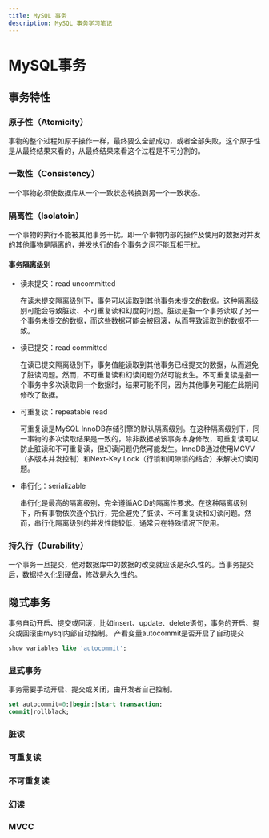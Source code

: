 ```yaml
---
title: MySQL 事务
description: MySQL 事务学习笔记
---
```

# MySQL事务
## 事务特性
### 原子性（Atomicity）
事物的整个过程如原子操作一样，最终要么全部成功，或者全部失败，这个原子性是从最终结果来看的，从最终结果来看这个过程是不可分割的。
### 一致性（Consistency）
一个事物必须使数据库从一个一致状态转换到另一个一致状态。
### 隔离性（Isolatoin）
一个事物的执行不能被其他事务干扰。即一个事物内部的操作及使用的数据对并发的其他事物是隔离的，并发执行的各个事务之间不能互相干扰。
#### 事务隔离级别
- 读未提交：read uncommitted
    
    在读未提交隔离级别下，事务可以读取到其他事务未提交的数据。这种隔离级别可能会导致脏读、不可重复读和幻度的问题。脏读是指一个事务读取了另一个事务未提交的数据，而这些数据可能会被回滚，从而导致读取到的数据不一致。
- 读已提交：read committed

    在读已提交隔离级别下，事务值能读取到其他事务已经提交的数据，从而避免了脏读问题。然而，不可重复读和幻读问题仍然可能发生。不可重复读是指一个事务中多次读取同一个数据时，结果可能不同，因为其他事务可能在此期间修改了数据。
- 可重复读：repeatable read

    可重复读是MySQL InnoDB存储引擎的默认隔离级别。在这种隔离级别下，同一事物的多次读取结果是一致的，除非数据被该事务本身修改，可重复读可以防止脏读和不可重复读，但幻读问题仍然可能发生。InnoDB通过使用MCVV（多版本并发控制）和Next-Key Lock（行锁和间隙锁的结合）来解决幻读问题。
- 串行化：serializable

    串行化是最高的隔离级别，完全遵循ACID的隔离性要求。在这种隔离级别下，所有事物依次逐个执行，完全避免了脏读、不可重复读和幻读问题。然而，串行化隔离级别的并发性能较低，通常只在特殊情况下使用。
### 持久行（Durability）
一个事务一旦提交，他对数据库中的数据的改变就应该是永久性的。当事务提交后，数据持久化到硬盘，修改是永久性的。
## 隐式事务
事务自动开启、提交或回滚，比如insert、update、delete语句，事务的开启、提交或回滚由mysql内部自动控制。
产看变量autocommit是否开启了自动提交
```sql
show variables like 'autocommit';
```
### 显式事务
事务需要手动开启、提交或关闭，由开发者自己控制。
```sql
set autocommit=0;|begin;|start transaction;
commit|rollblack;
```
### 脏读
### 可重复读
### 不可重复读
### 幻读
### MVCC